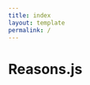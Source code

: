 ```yaml
---
title: index
layout: template
permalink: /
---
```


# Reasons.js

<script src="reasons.js"></script>
<script>

  //  Variables for some randomized defaults
  let canvas = document.querySelector('#content')
  let box = canvas.getBoundingClientRect()

  let cat = ['humans', 'philosophers', 'doctors', 'students', 'winners', 'cats', 'dogs', 'birds', 'democrats', 'republicans'][Math.floor(Math.random() * 10)]
  let name = ['Socrates', 'Plato', 'Bob', 'Lucy', 'Dazza', 'Shazza', 'Nathan', 'Deborah', 'Dave', 'Pete'][Math.floor(Math.random() * 10)]
  let adj = ['mortal', 'smart', 'lucky', 'poor', 'cute', 'slow', 'fast', 'unlucky', 'fury', 'fluffy'][Math.floor(Math.random() * 10)]

  let graph = [
    {id: 'p1', text: 'All '+cat+' are '+adj, x: box.width*1/3-125, y: box.height*1/3},
    {id: 'p2', text: name+' is a '+cat.substring(0, cat.length-1), x: box.width*2/3-125, y: box.height*1/3-25},
    {id: 'c1', text: name+' is '+adj, x: box.width*1/2, y: box.height*2/3},
    {from: ['p1', 'p2'], to: 'c1'}
  ]

  //  Invoke the Reasons.js API
  Reasons.create('#content').render(graph)

  //  Generate a PNG image of the argument map
  function toPNG () {
    let canvas = document.querySelector('canvas')
    window.open(canvas.toDataURL('image/png'), '_blank')
  }
</script>